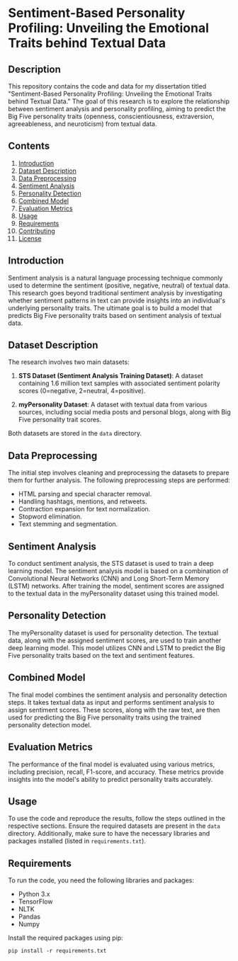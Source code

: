 # Sentiment-Based Personality Profiling: Unveiling the Emotional Traits behind Textual Data

## Description

This repository contains the code and data for my dissertation titled "Sentiment-Based Personality Profiling: Unveiling the Emotional Traits behind Textual Data." The goal of this research is to explore the relationship between sentiment analysis and personality profiling, aiming to predict the Big Five personality traits (openness, conscientiousness, extraversion, agreeableness, and neuroticism) from textual data.

## Contents

1. [Introduction](#introduction)
2. [Dataset Description](#dataset-description)
3. [Data Preprocessing](#data-preprocessing)
4. [Sentiment Analysis](#sentiment-analysis)
5. [Personality Detection](#personality-detection)
6. [Combined Model](#combined-model)
7. [Evaluation Metrics](#evaluation-metrics)
8. [Usage](#usage)
9. [Requirements](#requirements)
10. [Contributing](#contributing)
11. [License](#license)

## Introduction

Sentiment analysis is a natural language processing technique commonly used to determine the sentiment (positive, negative, neutral) of textual data. This research goes beyond traditional sentiment analysis by investigating whether sentiment patterns in text can provide insights into an individual's underlying personality traits. The ultimate goal is to build a model that predicts Big Five personality traits based on sentiment analysis of textual data.

## Dataset Description

The research involves two main datasets:

1. **STS Dataset (Sentiment Analysis Training Dataset)**: A dataset containing 1.6 million text samples with associated sentiment polarity scores (0=negative, 2=neutral, 4=positive).

2. **myPersonality Dataset**: A dataset with textual data from various sources, including social media posts and personal blogs, along with Big Five personality trait scores.

Both datasets are stored in the `data` directory.

## Data Preprocessing

The initial step involves cleaning and preprocessing the datasets to prepare them for further analysis. The following preprocessing steps are performed:

- HTML parsing and special character removal.
- Handling hashtags, mentions, and retweets.
- Contraction expansion for text normalization.
- Stopword elimination.
- Text stemming and segmentation.

## Sentiment Analysis

To conduct sentiment analysis, the STS dataset is used to train a deep learning model. The sentiment analysis model is based on a combination of Convolutional Neural Networks (CNN) and Long Short-Term Memory (LSTM) networks. After training the model, sentiment scores are assigned to the textual data in the myPersonality dataset using this trained model.

## Personality Detection

The myPersonality dataset is used for personality detection. The textual data, along with the assigned sentiment scores, are used to train another deep learning model. This model utilizes CNN and LSTM to predict the Big Five personality traits based on the text and sentiment features.

## Combined Model

The final model combines the sentiment analysis and personality detection steps. It takes textual data as input and performs sentiment analysis to assign sentiment scores. These scores, along with the raw text, are then used for predicting the Big Five personality traits using the trained personality detection model.

## Evaluation Metrics

The performance of the final model is evaluated using various metrics, including precision, recall, F1-score, and accuracy. These metrics provide insights into the model's ability to predict personality traits accurately.

## Usage

To use the code and reproduce the results, follow the steps outlined in the respective sections. Ensure the required datasets are present in the `data` directory. Additionally, make sure to have the necessary libraries and packages installed (listed in `requirements.txt`).

## Requirements

To run the code, you need the following libraries and packages:

- Python 3.x
- TensorFlow
- NLTK
- Pandas
- Numpy

Install the required packages using pip:

`pip install -r requirements.txt`
